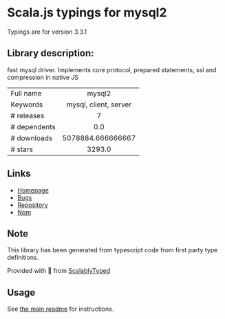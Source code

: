 
# Scala.js typings for mysql2

Typings are for version 3.3.1

## Library description:
fast mysql driver. Implements core protocol, prepared statements, ssl and compression in native JS

|                    |                 |
| ------------------ | :-------------: |
| Full name          | mysql2 |
| Keywords           | mysql, client, server |
| # releases         | 7 |
| # dependents       | 0.0 |
| # downloads        | 5078884.666666667 |
| # stars            | 3293.0 |

## Links
- [Homepage](https://github.com/sidorares/node-mysql2#readme)
- [Bugs](https://github.com/sidorares/node-mysql2/issues)
- [Repository](https://github.com/sidorares/node-mysql2)
- [Npm](https://www.npmjs.com/package/mysql2)
    


## Note
This library has been generated from typescript code from first party type definitions.

Provided with :purple_heart: from [ScalablyTyped](https://github.com/oyvindberg/ScalablyTyped)

## Usage
See [the main readme](../../readme.md) for instructions.


